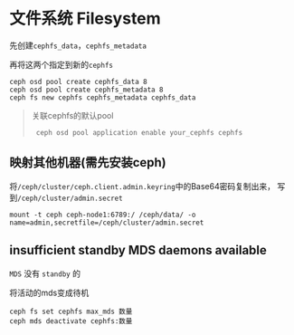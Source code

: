 # 文件系统 Filesystem

先创建`cephfs_data`，`cephfs_metadata`

再将这两个指定到新的`cephfs`

```
ceph osd pool create cephfs_data 8
ceph osd pool create cephfs_metadata 8
ceph fs new cephfs cephfs_metadata cephfs_data
```

> 关联cephfs的默认pool
> 
>` ceph osd pool application enable your_cephfs cephfs`

## 映射其他机器(需先安装ceph)


将`/ceph/cluster/ceph.client.admin.keyring`中的Base64密码复制出来，
写到`/ceph/cluster/admin.secret`


```
mount -t ceph ceph-node1:6789:/ /ceph/data/ -o name=admin,secretfile=/ceph/cluster/admin.secret
```

## insufficient standby MDS daemons available
`MDS` 没有 `standby` 的

将活动的mds变成待机

```
ceph fs set cephfs max_mds 数量
ceph mds deactivate cephfs:数量

```